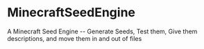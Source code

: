 # MinecraftSeedEngine
A Minecraft Seed Engine -- Generate Seeds, Test them, Give them descriptions, and move them in and out of files
